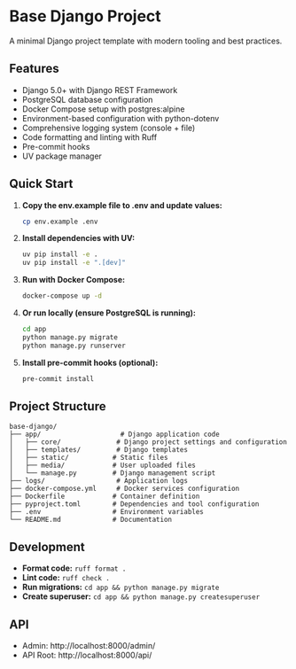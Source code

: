 # Base Django Project

A minimal Django project template with modern tooling and best practices.

## Features

- Django 5.0+ with Django REST Framework
- PostgreSQL database configuration
- Docker Compose setup with postgres:alpine
- Environment-based configuration with python-dotenv
- Comprehensive logging system (console + file)
- Code formatting and linting with Ruff
- Pre-commit hooks
- UV package manager

## Quick Start

1. **Copy the env.example file to .env and update values:**
   ```bash
   cp env.example .env
   ```

2. **Install dependencies with UV:**
   ```bash
   uv pip install -e .
   uv pip install -e ".[dev]"
   ```

3. **Run with Docker Compose:**
   ```bash
   docker-compose up -d
   ```

4. **Or run locally (ensure PostgreSQL is running):**
   ```bash
   cd app
   python manage.py migrate
   python manage.py runserver
   ```

5. **Install pre-commit hooks (optional):**
   ```bash
   pre-commit install
   ```

## Project Structure

```
base-django/
├── app/                    # Django application code
│   ├── core/              # Django project settings and configuration
│   ├── templates/         # Django templates
│   ├── static/           # Static files
│   ├── media/            # User uploaded files
│   └── manage.py         # Django management script
├── logs/                  # Application logs
├── docker-compose.yml     # Docker services configuration
├── Dockerfile            # Container definition
├── pyproject.toml        # Dependencies and tool configuration
├── .env                  # Environment variables
└── README.md             # Documentation
```

## Development

- **Format code:** `ruff format .`
- **Lint code:** `ruff check .`
- **Run migrations:** `cd app && python manage.py migrate`
- **Create superuser:** `cd app && python manage.py createsuperuser`

## API

- Admin: http://localhost:8000/admin/
- API Root: http://localhost:8000/api/
